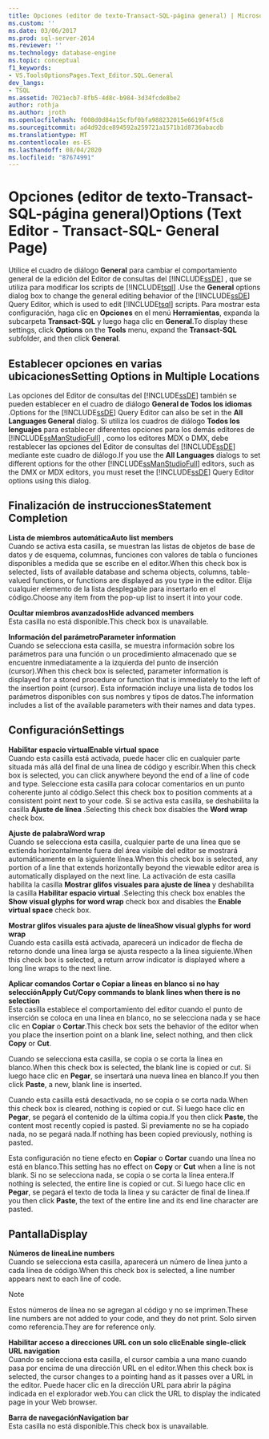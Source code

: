 ```yaml
---
title: Opciones (editor de texto-Transact-SQL-página general) | Microsoft Docs
ms.custom: ''
ms.date: 03/06/2017
ms.prod: sql-server-2014
ms.reviewer: ''
ms.technology: database-engine
ms.topic: conceptual
f1_keywords:
- VS.ToolsOptionsPages.Text_Editor.SQL.General
dev_langs:
- TSQL
ms.assetid: 7021ecb7-8fb5-4d8c-b984-3d34fcde8be2
author: rothja
ms.author: jroth
ms.openlocfilehash: f008d0d84a15cfbf0bfa988232015e6619f4f5c8
ms.sourcegitcommit: ad4d92dce894592a259721a1571b1d8736abacdb
ms.translationtype: MT
ms.contentlocale: es-ES
ms.lasthandoff: 08/04/2020
ms.locfileid: "87674991"
---
```

# <a name="options-text-editor---transact-sql--general-page"></a><span data-ttu-id="d8e1a-102">Opciones (editor de texto-Transact-SQL-página general)</span><span class="sxs-lookup"><span data-stu-id="d8e1a-102">Options (Text Editor - Transact-SQL- General Page)</span></span>
  <span data-ttu-id="d8e1a-103">Utilice el cuadro de diálogo **General** para cambiar el comportamiento general de la edición del Editor de consultas del [!INCLUDE[ssDE](../includes/ssde-md.md)] , que se utiliza para modificar los scripts de [!INCLUDE[tsql](../includes/tsql-md.md)] .</span><span class="sxs-lookup"><span data-stu-id="d8e1a-103">Use the **General** options dialog box to change the general editing behavior of the [!INCLUDE[ssDE](../includes/ssde-md.md)] Query Editor, which is used to edit [!INCLUDE[tsql](../includes/tsql-md.md)] scripts.</span></span> <span data-ttu-id="d8e1a-104">Para mostrar esta configuración, haga clic en **Opciones** en el menú **Herramientas**, expanda la subcarpeta **Transact-SQL** y luego haga clic en **General**.</span><span class="sxs-lookup"><span data-stu-id="d8e1a-104">To display these settings, click **Options** on the **Tools** menu, expand the **Transact-SQL** subfolder, and then click **General**.</span></span>  
  
## <a name="setting-options-in-multiple-locations"></a><span data-ttu-id="d8e1a-105">Establecer opciones en varias ubicaciones</span><span class="sxs-lookup"><span data-stu-id="d8e1a-105">Setting Options in Multiple Locations</span></span>  
 <span data-ttu-id="d8e1a-106">Las opciones del Editor de consultas del [!INCLUDE[ssDE](../includes/ssde-md.md)] también se pueden establecer en el cuadro de diálogo **General de Todos los idiomas** .</span><span class="sxs-lookup"><span data-stu-id="d8e1a-106">Options for the [!INCLUDE[ssDE](../includes/ssde-md.md)] Query Editor can also be set in the **All Languages General** dialog.</span></span> <span data-ttu-id="d8e1a-107">Si utiliza los cuadros de diálogo **Todos los lenguajes** para establecer diferentes opciones para los demás editores de [!INCLUDE[ssManStudioFull](../includes/ssmanstudiofull-md.md)] , como los editores MDX o DMX, debe restablecer las opciones del Editor de consultas del [!INCLUDE[ssDE](../includes/ssde-md.md)] mediante este cuadro de diálogo.</span><span class="sxs-lookup"><span data-stu-id="d8e1a-107">If you use the **All Languages** dialogs to set different options for the other [!INCLUDE[ssManStudioFull](../includes/ssmanstudiofull-md.md)] editors, such as the DMX or MDX editors, you must reset the [!INCLUDE[ssDE](../includes/ssde-md.md)] Query Editor options using this dialog.</span></span>  
  
## <a name="statement-completion"></a><span data-ttu-id="d8e1a-108">Finalización de instrucciones</span><span class="sxs-lookup"><span data-stu-id="d8e1a-108">Statement Completion</span></span>  
 <span data-ttu-id="d8e1a-109">**Lista de miembros automática**</span><span class="sxs-lookup"><span data-stu-id="d8e1a-109">**Auto list members**</span></span>  
 <span data-ttu-id="d8e1a-110">Cuando se activa esta casilla, se muestran las listas de objetos de base de datos y de esquema, columnas, funciones con valores de tabla o funciones disponibles a medida que se escribe en el editor.</span><span class="sxs-lookup"><span data-stu-id="d8e1a-110">When this check box is selected, lists of available database and schema objects, columns, table-valued functions, or functions are displayed as you type in the editor.</span></span> <span data-ttu-id="d8e1a-111">Elija cualquier elemento de la lista desplegable para insertarlo en el código.</span><span class="sxs-lookup"><span data-stu-id="d8e1a-111">Choose any item from the pop-up list to insert it into your code.</span></span>  
  
 <span data-ttu-id="d8e1a-112">**Ocultar miembros avanzados**</span><span class="sxs-lookup"><span data-stu-id="d8e1a-112">**Hide advanced members**</span></span>  
 <span data-ttu-id="d8e1a-113">Esta casilla no está disponible.</span><span class="sxs-lookup"><span data-stu-id="d8e1a-113">This check box is unavailable.</span></span>  
  
 <span data-ttu-id="d8e1a-114">**Información del parámetro**</span><span class="sxs-lookup"><span data-stu-id="d8e1a-114">**Parameter information**</span></span>  
 <span data-ttu-id="d8e1a-115">Cuando se selecciona esta casilla, se muestra información sobre los parámetros para una función o un procedimiento almacenado que se encuentre inmediatamente a la izquierda del punto de inserción (cursor).</span><span class="sxs-lookup"><span data-stu-id="d8e1a-115">When this check box is selected, parameter information is displayed for a stored procedure or function that is immediately to the left of the insertion point (cursor).</span></span> <span data-ttu-id="d8e1a-116">Esta información incluye una lista de todos los parámetros disponibles con sus nombres y tipos de datos.</span><span class="sxs-lookup"><span data-stu-id="d8e1a-116">The information includes a list of the available parameters with their names and data types.</span></span>  
  
## <a name="settings"></a><span data-ttu-id="d8e1a-117">Configuración</span><span class="sxs-lookup"><span data-stu-id="d8e1a-117">Settings</span></span>  
 <span data-ttu-id="d8e1a-118">**Habilitar espacio virtual**</span><span class="sxs-lookup"><span data-stu-id="d8e1a-118">**Enable virtual space**</span></span>  
 <span data-ttu-id="d8e1a-119">Cuando esta casilla está activada, puede hacer clic en cualquier parte situada más allá del final de una línea de código y escribir.</span><span class="sxs-lookup"><span data-stu-id="d8e1a-119">When this check box is selected, you can click anywhere beyond the end of a line of code and type.</span></span> <span data-ttu-id="d8e1a-120">Seleccione esta casilla para colocar comentarios en un punto coherente junto al código.</span><span class="sxs-lookup"><span data-stu-id="d8e1a-120">Select this check box to position comments at a consistent point next to your code.</span></span> <span data-ttu-id="d8e1a-121">Si se activa esta casilla, se deshabilita la casilla **Ajuste de línea** .</span><span class="sxs-lookup"><span data-stu-id="d8e1a-121">Selecting this check box disables the **Word wrap** check box.</span></span>  
  
 <span data-ttu-id="d8e1a-122">**Ajuste de palabra**</span><span class="sxs-lookup"><span data-stu-id="d8e1a-122">**Word wrap**</span></span>  
 <span data-ttu-id="d8e1a-123">Cuando se selecciona esta casilla, cualquier parte de una línea que se extienda horizontalmente fuera del área visible del editor se mostrará automáticamente en la siguiente línea.</span><span class="sxs-lookup"><span data-stu-id="d8e1a-123">When this check box is selected, any portion of a line that extends horizontally beyond the viewable editor area is automatically displayed on the next line.</span></span> <span data-ttu-id="d8e1a-124">La activación de esta casilla habilita la casilla **Mostrar glifos visuales para ajuste de línea** y deshabilita la casilla **Habilitar espacio virtual** .</span><span class="sxs-lookup"><span data-stu-id="d8e1a-124">Selecting this check box enables the **Show visual glyphs for word wrap** check box and disables the **Enable virtual space** check box.</span></span>  
  
 <span data-ttu-id="d8e1a-125">**Mostrar glifos visuales para ajuste de línea**</span><span class="sxs-lookup"><span data-stu-id="d8e1a-125">**Show visual glyphs for word wrap**</span></span>  
 <span data-ttu-id="d8e1a-126">Cuando esta casilla está activada, aparecerá un indicador de flecha de retorno donde una línea larga se ajusta respecto a la línea siguiente.</span><span class="sxs-lookup"><span data-stu-id="d8e1a-126">When this check box is selected, a return arrow indicator is displayed where a long line wraps to the next line.</span></span>  
  
 <span data-ttu-id="d8e1a-127">**Aplicar comandos Cortar o Copiar a líneas en blanco si no hay selección**</span><span class="sxs-lookup"><span data-stu-id="d8e1a-127">**Apply Cut/Copy commands to blank lines when there is no selection**</span></span>  
 <span data-ttu-id="d8e1a-128">Esta casilla establece el comportamiento del editor cuando el punto de inserción se coloca en una línea en blanco, no se selecciona nada y se hace clic en **Copiar** o **Cortar**.</span><span class="sxs-lookup"><span data-stu-id="d8e1a-128">This check box sets the behavior of the editor when you place the insertion point on a blank line, select nothing, and then click **Copy** or **Cut**.</span></span>  
  
 <span data-ttu-id="d8e1a-129">Cuando se selecciona esta casilla, se copia o se corta la línea en blanco.</span><span class="sxs-lookup"><span data-stu-id="d8e1a-129">When this check box is selected, the blank line is copied or cut.</span></span> <span data-ttu-id="d8e1a-130">Si luego hace clic en **Pegar**, se insertará una nueva línea en blanco.</span><span class="sxs-lookup"><span data-stu-id="d8e1a-130">If you then click **Paste**, a new, blank line is inserted.</span></span>  
  
 <span data-ttu-id="d8e1a-131">Cuando esta casilla está desactivada, no se copia o se corta nada.</span><span class="sxs-lookup"><span data-stu-id="d8e1a-131">When this check box is cleared, nothing is copied or cut.</span></span> <span data-ttu-id="d8e1a-132">Si luego hace clic en **Pegar**, se pegará el contenido de la última copia.</span><span class="sxs-lookup"><span data-stu-id="d8e1a-132">If you then click **Paste**, the content most recently copied is pasted.</span></span> <span data-ttu-id="d8e1a-133">Si previamente no se ha copiado nada, no se pegará nada.</span><span class="sxs-lookup"><span data-stu-id="d8e1a-133">If nothing has been copied previously, nothing is pasted.</span></span>  
  
 <span data-ttu-id="d8e1a-134">Esta configuración no tiene efecto en **Copiar** o **Cortar** cuando una línea no está en blanco.</span><span class="sxs-lookup"><span data-stu-id="d8e1a-134">This setting has no effect on **Copy** or **Cut** when a line is not blank.</span></span> <span data-ttu-id="d8e1a-135">Si no se selecciona nada, se copia o se corta la línea entera.</span><span class="sxs-lookup"><span data-stu-id="d8e1a-135">If nothing is selected, the entire line is copied or cut.</span></span> <span data-ttu-id="d8e1a-136">Si luego hace clic en **Pegar**, se pegará el texto de toda la línea y su carácter de final de línea.</span><span class="sxs-lookup"><span data-stu-id="d8e1a-136">If you then click **Paste**, the text of the entire line and its end line character are pasted.</span></span>  
  
## <a name="display"></a><span data-ttu-id="d8e1a-137">Pantalla</span><span class="sxs-lookup"><span data-stu-id="d8e1a-137">Display</span></span>  
 <span data-ttu-id="d8e1a-138">**Números de línea**</span><span class="sxs-lookup"><span data-stu-id="d8e1a-138">**Line numbers**</span></span>  
 <span data-ttu-id="d8e1a-139">Cuando se selecciona esta casilla, aparecerá un número de línea junto a cada línea de código.</span><span class="sxs-lookup"><span data-stu-id="d8e1a-139">When this check box is selected, a line number appears next to each line of code.</span></span>  
  
> [!NOTE]  
>  <span data-ttu-id="d8e1a-140">Estos números de línea no se agregan al código y no se imprimen.</span><span class="sxs-lookup"><span data-stu-id="d8e1a-140">These line numbers are not added to your code, and they do not print.</span></span> <span data-ttu-id="d8e1a-141">Solo sirven como referencia.</span><span class="sxs-lookup"><span data-stu-id="d8e1a-141">They are for reference only.</span></span>  
  
 <span data-ttu-id="d8e1a-142">**Habilitar acceso a direcciones URL con un solo clic**</span><span class="sxs-lookup"><span data-stu-id="d8e1a-142">**Enable single-click URL navigation**</span></span>  
 <span data-ttu-id="d8e1a-143">Cuando se selecciona esta casilla, el cursor cambia a una mano cuando pasa por encima de una dirección URL en el editor.</span><span class="sxs-lookup"><span data-stu-id="d8e1a-143">When this check box is selected, the cursor changes to a pointing hand as it passes over a URL in the editor.</span></span> <span data-ttu-id="d8e1a-144">Puede hacer clic en la dirección URL para abrir la página indicada en el explorador web.</span><span class="sxs-lookup"><span data-stu-id="d8e1a-144">You can click the URL to display the indicated page in your Web browser.</span></span>  
  
 <span data-ttu-id="d8e1a-145">**Barra de navegación**</span><span class="sxs-lookup"><span data-stu-id="d8e1a-145">**Navigation bar**</span></span>  
 <span data-ttu-id="d8e1a-146">Esta casilla no está disponible.</span><span class="sxs-lookup"><span data-stu-id="d8e1a-146">This check box is unavailable.</span></span>  
  
  
